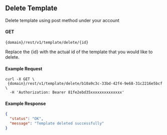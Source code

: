 ## Delete Template

Delete template using post method under your account

#### GET

```
{domain}/rest/v1/template/delete/{id}
```

Replace the {id} with the actual id of the template that you would like to delete.

#### Example Request

```
curl -X GET \
 {domain}/rest/v1/template/delete/b10a9c3c-33bd-42f4-9e68-31c2216e5bcf \
  -H 'Authorization: Bearer 81fe2ebd35xxxxxxxxxxxxxx'
```

#### Example Response

```json
{
  "status": "OK",
  "message": "Template deleted successfully"
}
```
